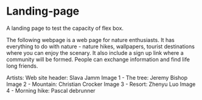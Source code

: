 # Landing-page
A landing page to test the capacity of flex box.

The following webpage is a web page for nature enthusiasts. It has everything to do with nature - nature hikes, wallpapers, tourist destinations where you can enjoy the scenary. It also include a sign up link where a community will be formed. People can exchange information and find life long friends.

Artists:
Web site header: Slava Jamm
Image 1 - The tree: Jeremy Bishop
Image 2 - Mountain: Christian Crocker
Image 3 - Resort: Zhenyu Luo
Image 4 - Morning hike: Pascal debrunner
